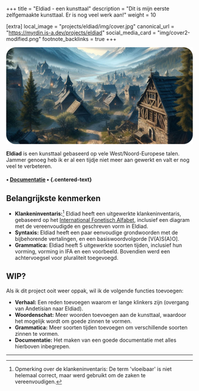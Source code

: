+++
title = "Eldiad - een kunsttaal"
description = "Dit is mijn eerste zelfgemaakte kunsttaal. Er is nog veel werk aan!"
weight = 10

[extra]
local_image = "projects/eldiad/img/cover.jpg"
canonical_url = "https://myrdin.is-a.dev/projects/eldiad"
social_media_card = "img/cover2-modified.png"
footnote_backlinks = true
+++

<img src="img/cover2-modified.png" alt="cover image">

**Eldiad** is een kunsttaal gebaseerd op vele West/Noord-Europese talen.
Jammer genoeg heb ik er al een tijdje niet meer aan gewerkt en valt er nog veel te verbeteren.

#### • [Documentatie](https://docs.google.com/spreadsheets/d/1MrxyKX2T18oo2gWFBczvF3zbGnEAAOSkji3GRbtCR9E/edit?usp=sharing) • {.centered-text}

## Belangrijkste kenmerken
- **Klankeninventaris:**[^1] Eldiad heeft een uitgewerkte klankeninventaris, gebaseerd op het [International Fonetisch Alfabet](https://nl.wikipedia.org/wiki/Internationaal_Fonetisch_Alfabet), inclusief een diagram met de vereenvoudigde en geschreven vorm in Eldiad.  
- **Syntaxis:** Eldiad heeft een paar eenvoudige grondwoorden met de bijbehorende vertalingen, en een basiswoordvolgorde [V(A)S(A)O]. 
- **Grammatica:** Eldiad heeft 5 uitgewerkte soorten tijden, inclusief hun vorming, vorming in IFA en een voorbeeld. Bovendien werd een achtervoegsel voor pluraliteit toegevoegd.

## WIP?

Als ik dit project ooit weer oppak, wil ik de volgende functies toevoegen:
- **Verhaal:** Een reden toevoegen waarom er lange klinkers zijn (overgang van Andetísian naar Eldiad).
- **Woordenschat:** Meer woorden toevoegen aan de kunsttaal, waardoor het mogelijk wordt om goede zinnen te vormen.
- **Grammatica:** Meer soorten tijden toevoegen om verschillende soorten zinnen te vormen.
- **Documentatie:** Het maken van een goede documentatie met alles hierboven inbegrepen.
___
[^1]: Opmerking over de klankeninventaris: De term 'vloeibaar' is niet helemaal correct, maar werd gebruikt om de zaken te vereenvoudigen.  
[^2]: De afbeelding is gegenereerd door Microsoft Copilot (ik zal binnenkort een andere afbeelding gebruiken).
